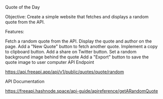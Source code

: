 Quote of the Day

Objective: Create a simple website that fetches and displays a random quote from the API.

Features:

Fetch a random quote from the API.
Display the quote and author on the page.
Add a "New Quote" button to fetch another quote.
Implement a copy to clipboard button.
Add a share on Twitter button.
Set a random background image behind the quote
Add a "Export" button to save the quote image to user computer
API Endpoint

https://api.freeapi.app/api/v1/public/quotes/quote/random

API Documentation

https://freeapi.hashnode.space/api-guide/apireference/getARandomQuote